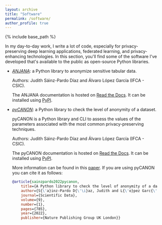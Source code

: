 ```yaml
---
layout: archive
title: "Software"
permalink: /software/
author_profile: true
---
```


{% include base_path %}

In my day-to-day work, I write a lot of code, especially for privacy-preserving deep learning applications, federated learning, and privacy-enhancing technologies. In this section, you'll find some of the software I've developed that's available to the public as open-source Python libraries.
 
- [*ANJANA*](https://github.com/IFCA-Advanced-Computing/anjana): a Python library to anonymize sensitive tabular data.

	Authors: Judith Sáinz-Pardo Díaz and Álvaro López García (IFCA - CSIC).

	The ANJANA documentation is hosted on [Read the Docs](https://anjana.readthedocs.io/). It can be installed using [PyPI](https://pypi.org/project/anjana/).
	
- [*pyCANON*](https://github.com/IFCA-Advanced-Computing/pycanon): a Python library to check the level of anonymity of a dataset. 

	pyCANON is a Python library and CLI to assess the values of the parameters associated with the most common privacy-preserving techniques. 

	Authors: Judith Sáinz-Pardo Díaz and Álvaro López García (IFCA - CSIC).

	The pyCANON documentation is hosted on [Read the Docs](https://pycanon.readthedocs.io/). It can be installed using [PyPI](https://pypi.org/project/pycanon/).

	More information can be found in this [paper](https://www.nature.com/articles/s41597-022-01894-2).
	If you are using pyCANON you can cite it as follows:

	```bibtex
	@article{sainzpardo2022pycanon,
	    title={A Python library to check the level of anonymity of a dataset},
	    author={S{\'a}inz-Pardo D{\'\i}az, Judith and L{\'o}pez Garc{\'\i}a, {\'A}lvaro},
	    journal={Scientific Data},
	    volume={9},
	    number={1},
	    pages={785},
	    year={2022},
	    publisher={Nature Publishing Group UK London}}
	```
